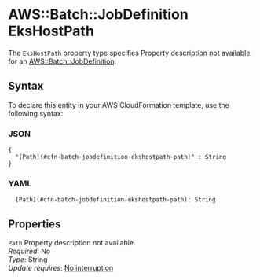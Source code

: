 # AWS::Batch::JobDefinition EksHostPath<a name="aws-properties-batch-jobdefinition-ekshostpath"></a>

<a name="aws-properties-batch-jobdefinition-ekshostpath-description"></a>The `EksHostPath` property type specifies Property description not available\. for an [AWS::Batch::JobDefinition](aws-resource-batch-jobdefinition.md)\.

## Syntax<a name="aws-properties-batch-jobdefinition-ekshostpath-syntax"></a>

To declare this entity in your AWS CloudFormation template, use the following syntax:

### JSON<a name="aws-properties-batch-jobdefinition-ekshostpath-syntax.json"></a>

```
{
  "[Path](#cfn-batch-jobdefinition-ekshostpath-path)" : String
}
```

### YAML<a name="aws-properties-batch-jobdefinition-ekshostpath-syntax.yaml"></a>

```
  [Path](#cfn-batch-jobdefinition-ekshostpath-path): String
```

## Properties<a name="aws-properties-batch-jobdefinition-ekshostpath-properties"></a>

`Path`  <a name="cfn-batch-jobdefinition-ekshostpath-path"></a>
Property description not available\.  
*Required*: No  
*Type*: String  
*Update requires*: [No interruption](https://docs.aws.amazon.com/AWSCloudFormation/latest/UserGuide/using-cfn-updating-stacks-update-behaviors.html#update-no-interrupt)